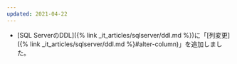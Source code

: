 ```yaml
---
updated: 2021-04-22
---
```

- [SQL ServerのDDL]({% link _it_articles/sqlserver/ddl.md %})に「[列変更]({% link _it_articles/sqlserver/ddl.md %}#alter-column)」を追加しました。
